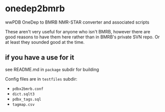 # onedep2bmrb
wwPDB OneDep to BMRB NMR-STAR converter and associated scripts

These aren't very useful for anyone who isn't BMRB, 
however there are good reasons to have them here rather than in BMRB's private SVN repo. 
Or at least they sounded good at the time.

## if you have a use for it

see README.md in `package` subdir for building

Config files are in `testfiles` subdir:

  * `pdbx2bmrb.conf`
  * `dict.sqlt3`
  * `pdbx_tags.sql`
  * `tagmap.csv`
